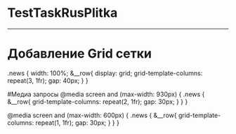 # TestTaskRusPlitka

<hr>

# Добавление Grid сетки
.news {
	width: 100%;
	&__row{
		display: grid;
		grid-template-columns: repeat(3, 1fr);
		gap: 40px;
	}
}

#Медиа запросы
@media screen and (max-width: 930px) {
	.news {
		&__row{
			grid-template-columns: repeat(2, 1fr);
			gap: 30px;
		}
	}
}

@media screen and (max-width: 600px) {
	.news {
		&__row{
			grid-template-columns: repeat(1, 1fr);
			gap: 30px;
		}
	}
}
